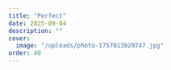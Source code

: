 ```yaml
---
title: "Perfect"
date: 2025-09-04
description: ""
cover:
  image: "/uploads/photo-1757013929747.jpg"
order: 40
---
```


